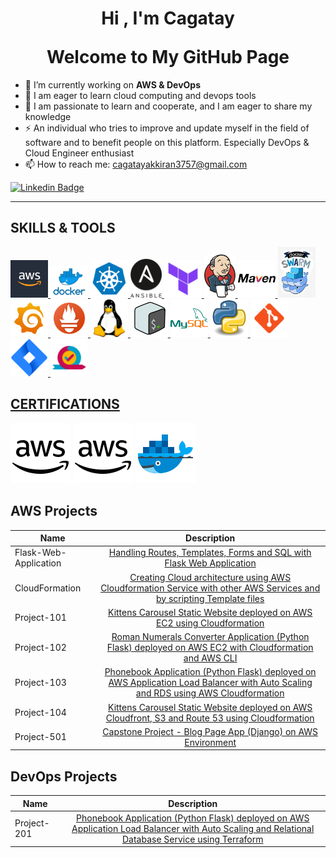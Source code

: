 <h1 align="center">Hi , I'm <a>Cagatay</a> <br></p> Welcome to My GitHub Page</h1>

- 🔭 I’m currently working on **AWS & DevOps**
- 🌱 I am eager to learn cloud computing and devops tools
- 💬 I am passionate to learn and cooperate, and I am eager to share my knowledge
- ⚡ An individual who tries to improve and update myself in the field of software and to benefit people on this platform. Especially DevOps & Cloud Engineer enthusiast
- 📫 How to reach me: cagatayakkiran3757@gmail.com

[![Linkedin Badge](https://img.shields.io/badge/-Linkedin-757575?style=flat-quare&labelColor=757575&logo=Linkedin&logoColor=white&link=link)](https://www.linkedin.com/in/m-cagatay-akkiran/) 

<hr>

## SKILLS & TOOLS
<a href="https://aws.amazon.com/de/?nc2=h_lg" target= "_blank" rel="noreferrer"> 
<img src="./images/aws.jpg" alt="Aws" style="width:60px;"/> 
<a href="https://hub.docker.com/" target= "_blank" rel="noreferrer"> 
<img src="./images/docker.png" alt="Docker" style="width:60px;"/> 
<a href="https://kubernetes.io/de/" target= "_blank" rel="noreferrer"> 
<img src="./images/kubernetes.png" alt="Kubernetes" style="width:60px;"/>
<a href="https://www.ansible.com" target= "_blank" rel="noreferrer"> 
<img src="./images/ansible.png" alt="Ansible" style="width:50px;"/> 
<a href="https://www.terraform.io/" target= "_blank" rel="noreferrer"> 
<img src="./images/terraform.png" alt="Terraform" style="width:60px;"/> 
<a href="https://www.jenkins.io/" target= "_blank" rel="noreferrer"> 
<img src="./images/jenkins.png" alt="Jenkins" style="width:50px;"/> 
<a href="https://maven.apache.org/index.html" target= "_blank" rel="noreferrer"> 
<img src="./images/maven.png" alt="Maven" style="width:60px;"/> 
<a href="https://hub.docker.com/" target= "_blank" rel="noreferrer"> 
<img src="./images/swarm.jfif" alt="Swarm" style="width:60px;"/> 
<a href="https://grafana.com/grafana/download" target= "_blank" rel="noreferrer"> 
<img src="./images/grafana.png" alt="Grafana" style="width:60px;"/> 
<a href="https://prometheus.io/docs/introduction/overview/" target= "_blank" rel="noreferrer"> 
<img src="./images/prometheus.png" alt="Prometheus" style="width:60px;"/>
<a href="https://www.linux.org/" target= "_blank" rel="noreferrer"> 
<img src="./images/linux.png" alt="Linux" style="width:60px;"/>
<a href="https://www.gnu.org/software/bash/" target= "_blank" rel="noreferrer"> 
<img src="./images/bash.png" alt="Bash" style="width:60px;"/> 
<a href="https://www.mysql.com/de/" target= "_blank" rel="noreferrer"> 
<img src="./images/mysql.png" alt="Sql" style="width:60px;"/>
<a href="https://www.python.org/" target= "_blank" rel="noreferrer"> 
<img src="./images/python.png" alt="Python" style="width:60px;"/>
<a href="https://git-scm.com/" target= "_blank" rel="noreferrer"> 
<img src="./images/git.png" alt="Git" style="width:60px;"/> 
<a href="https://www.atlassian.com/de/software/jira" target= "_blank" rel="noreferrer"> 
<img src="./images/jira.png" alt="Jira" style="width:60px;"/>
<a href="https://www.atlassian.com/agile" target= "_blank" rel="noreferrer"> 
<img src="./images/agile.png" alt="java" style="width:60px;"/>

## CERTIFICATIONS


<a href="https://www.credly.com/badges/b5488aeb-7fa9-4ad0-be8b-6cb9323bba8b/public_url" target="_blank">![AWS](./images/aws2.png)</a>
<a href="https://www.credly.com/badges/fe8ba1e2-c3d7-4ca1-a187-d3f9d8daf68a/public_url" target="_blank">![AWS](./images/aws2.png)</a>
<a href="https://www.udemy.com/certificate/UC-a304bcce-8373-4d8d-8687-7c1a34e4dd90/" target="_blank">![Docker](./images/docker2.png)</a>

</a>

## AWS Projects
|  Name                  |                                                    Description                                                                       |
| ----------------------- | :---------------------------------------------------------------------------------------------------------------------------------------: |
| Flask-Web-Application       |[Handling Routes, Templates, Forms and SQL with Flask Web Application](https://github.com/cagatayakk/AWS_Projects/tree/main/Flask)|
|CloudFormation| [Creating Cloud architecture using AWS Cloudformation Service with other AWS Services and by scripting Template files](https://github.com/cagatayakk/AWS_Projects/tree/main/CloudFormation)|
|Project-101   |[Kittens Carousel Static Website deployed on AWS EC2 using Cloudformation](https://github.com/cagatayakk/AWS_Projects/tree/main/Project-101-kittens-carousel-static-website-ec2)| 
|Project-102     | [Roman Numerals Converter Application (Python Flask) deployed on AWS EC2 with Cloudformation and AWS CLI](https://github.com/cagatayakk/AWS_Projects/tree/main/Project-102-Roman-Numerals-Converter)|
|Project-103   | [Phonebook Application (Python Flask) deployed on AWS Application Load Balancer with Auto Scaling and RDS using AWS Cloudformation](https://github.com/cagatayakk/AWS_Projects/tree/main/Project-103-Phonebook-Application)|
|Project-104   | [Kittens Carousel Static Website deployed on AWS Cloudfront, S3 and Route 53 using Cloudformation](https://github.com/cagatayakk/AWS_Projects/tree/main/Project-104-kittens-carousel-static-web-s3-cf)|
|Project-501   | [Capstone Project - Blog Page App (Django) on AWS Environment](https://github.com/cagatayakk/AWS_Projects/tree/main/Project-501-Capstone-Project-Blog-Page-App-(Django)-on-AWS-Environment)|

## DevOps Projects
|  Name                  |                                                    Description                                                                       |
| ----------------------- | :---------------------------------------------------------------------------------------------------------------------------------------: |
|Project-201             |[Phonebook Application (Python Flask) deployed on AWS Application Load Balancer with Auto Scaling and Relational Database Service using Terraform](https://github.com/cagatayakk/DevOps_Projects/tree/main/Project-201-Terraform-Phonebook-Application-deployed-on-AWS)|


